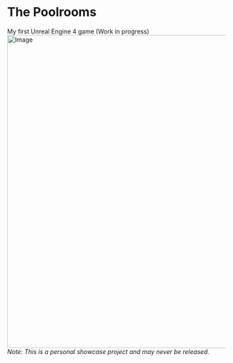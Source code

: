 # The Poolrooms
My first Unreal Engine 4 game (Work in progress)
<img width="1280" height="720" alt="Image" src="https://github.com/user-attachments/assets/a672026f-51e1-42e9-bad0-732a37fe92dd" />
*Note: This is a personal showcase project and may never be released.*
